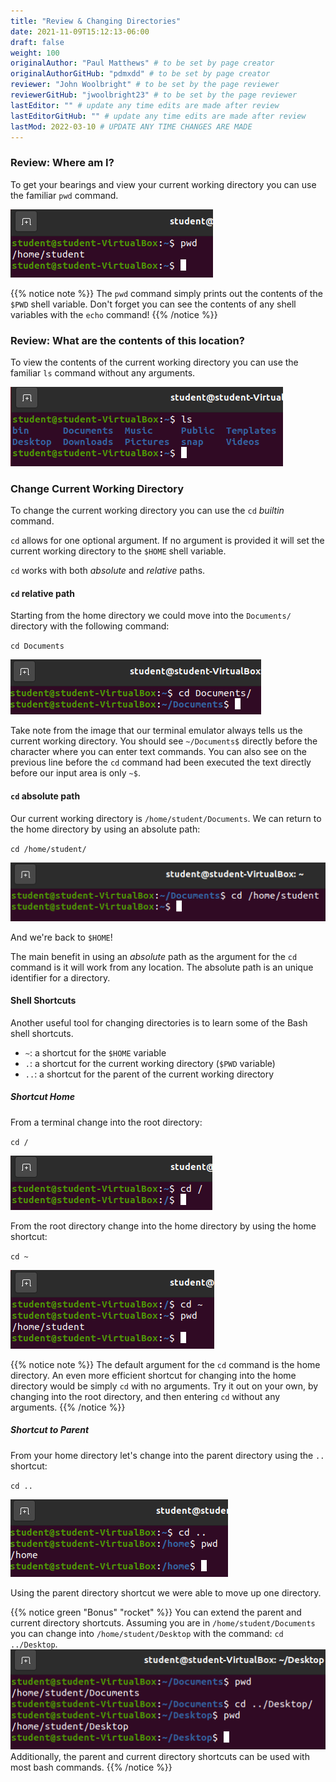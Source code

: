 ```yaml
---
title: "Review & Changing Directories"
date: 2021-11-09T15:12:13-06:00
draft: false
weight: 100
originalAuthor: "Paul Matthews" # to be set by page creator
originalAuthorGitHub: "pdmxdd" # to be set by page creator
reviewer: "John Woolbright" # to be set by the page reviewer
reviewerGitHub: "jwoolbright23" # to be set by the page reviewer
lastEditor: "" # update any time edits are made after review
lastEditorGitHub: "" # update any time edits are made after review
lastMod: 2022-03-10 # UPDATE ANY TIME CHANGES ARE MADE
---
```


### Review: Where am I?

To get your bearings and view your current working directory you can use the familiar `pwd` command.

![pwd](pictures/pwd.png?classes=border)

{{% notice note %}}
The `pwd` command simply prints out the contents of the `$PWD` shell variable. Don't forget you can see the contents of any shell variables with the `echo` command!
{{% /notice %}}

### Review: What are the contents of this location?

To view the contents of the current working directory you can use the familiar `ls` command without any arguments.

![ls no arguments](pictures/ls-no-args.png?classes=border)

### Change Current Working Directory

To change the current working directory you can use the `cd` *builtin* command. 

`cd` allows for one optional argument. If no argument is provided it will set the current working directory to the `$HOME` shell variable.

`cd` works with both *absolute* and *relative* paths.

#### `cd` relative path

Starting from the home directory we could move into the `Documents/` directory with the following command:

`cd Documents`

![cd Documents](pictures/cd-documents.png?classes=border)

Take note from the image that our terminal emulator always tells us the current working directory. You should see `~/Documents$` directly before the character where you can enter text commands. You can also see on the previous line before the `cd` command had been executed the text directly before our input area is only `~$`. 

#### `cd` absolute path

Our current working directory is `/home/student/Documents`. We can return to the home directory by using an absolute path:

`cd /home/student/`

![cd /home/student](pictures/cd-home-student.png?classes=border)

And we're back to `$HOME`!

The main benefit in using an *absolute* path as the argument for the `cd` command is it will work from any location. The absolute path is an unique identifier for a directory.

#### Shell Shortcuts

Another useful tool for changing directories is to learn some of the Bash shell shortcuts.

- `~`: a shortcut for the `$HOME` variable
- `.`: a shortcut for the current working directory (`$PWD` variable)
- `..`: a shortcut for the parent of the current working directory

##### Shortcut Home

From a terminal change into the root directory:

`cd /`

![cd-root](pictures/cd-root.png?classes=border)

From the root directory change into the home directory by using the home shortcut:

`cd ~`

![cd ~](pictures/cd-tilde.png?classes=border)

{{% notice note %}}
The default argument for the `cd` command is the home directory. An even more efficient shortcut for changing into the home directory would be simply `cd` with no arguments. Try it out on your own, by changing into the root directory, and then entering `cd` without any arguments.
{{% /notice %}}

##### Shortcut to Parent

From your home directory let's change into the parent directory using the `..` shortcut:

`cd ..`

![cd ..](pictures/cd-dot-dot.png?classes=border)

Using the parent directory shortcut we were able to move up one directory.

{{% notice green "Bonus" "rocket" %}}
You can extend the parent and current directory shortcuts. Assuming you are in `/home/student/Documents` you can change into `/home/student/Desktop` with the command: `cd ../Desktop`.
![cd ../Desktop](pictures/cd-dot-dot-desktop.png?classes=border)
Additionally, the parent and current directory shortcuts can be used with most bash commands.
{{% /notice %}}